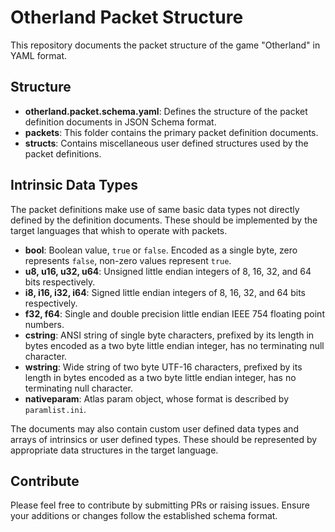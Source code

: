 # Otherland Packet Structure

This repository documents the packet structure of the game "Otherland" in YAML format.

## Structure
- **otherland.packet.schema.yaml**: Defines the structure of the packet definition documents in JSON Schema format.
- **packets**: This folder contains the primary packet definition documents.
- **structs**: Contains miscellaneous user defined structures used by the packet definitions.

## Intrinsic Data Types

The packet definitions make use of same basic data types not directly defined by the definition documents. These should be implemented by the target languages that whish to operate with packets.

- **bool**: Boolean value, `true` or `false`. Encoded as a single byte, zero represents `false`, non-zero values represent `true`.
- **u8, u16, u32, u64**: Unsigned little endian integers of 8, 16, 32, and 64 bits respectively.
- **i8, i16, i32, i64**: Signed little endian integers of 8, 16, 32, and 64 bits respectively.
- **f32, f64**: Single and double precision little endian IEEE 754 floating point numbers.
- **cstring**: ANSI string of single byte characters, prefixed by its length in bytes encoded as a two byte little endian integer, has no terminating null character.
- **wstring**: Wide string of two byte UTF-16 characters, prefixed by its length in bytes encoded as a two byte little endian integer, has no terminating null character.
- **nativeparam**: Atlas param object, whose format is described by `paramlist.ini`.

The documents may also contain custom user defined data types and arrays of intrinsics or user defined types. These should be represented by appropriate data structures in the target language.

## Contribute
Please feel free to contribute by submitting PRs or raising issues. Ensure your additions or changes follow the established schema format.
